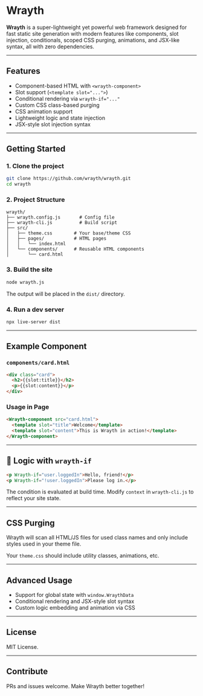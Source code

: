 # Wrayth

**Wrayth** is a super-lightweight yet powerful web framework designed for fast static site generation with modern features like components, slot injection, conditionals, scoped CSS purging, animations, and JSX-like syntax, all with zero dependencies.

---

## Features

* Component-based HTML with `<wrayth-component>`
* Slot support (`<template slot="...">`)
* Conditional rendering via `wrayth-if="..."`
* Custom CSS class-based purging
* CSS animation support
* Lightweight logic and state injection
* JSX-style slot injection syntax

---

## Getting Started

### 1. Clone the project

```bash
git clone https://github.com/wrayth/wrayth.git
cd wrayth
```

### 2. Project Structure

```
wrayth/
├── wrayth.config.js       # Config file
├── wrayth-cli.js          # Build script
├── src/
│   ├── theme.css        # Your base/theme CSS
│   ├── pages/           # HTML pages
│   │   └── index.html
│   └── components/      # Reusable HTML components
│       └── card.html
```

### 3. Build the site

```bash
node wrayth.js
```

The output will be placed in the `dist/` directory.

### 4. Run a dev server

```bash
npx live-server dist
```

---

## Example Component

### `components/card.html`

```html
<div class="card">
  <h2>{{slot:title}}</h2>
  <p>{{slot:content}}</p>
</div>
```

### Usage in Page

```html
<Wrayth-component src="card.html">
  <template slot="title">Welcome</template>
  <template slot="content">This is Wrayth in action!</template>
</Wrayth-component>
```

---

## 🧠 Logic with `wrayth-if`

```html
<p Wrayth-if="user.loggedIn">Hello, friend!</p>
<p Wrayth-if="!user.loggedIn">Please log in.</p>
```

The condition is evaluated at build time. Modify `context` in `wrayth-cli.js` to reflect your site state.

---

## CSS Purging

Wrayth will scan all HTML/JS files for used class names and only include styles used in your theme file.

Your `theme.css` should include utility classes, animations, etc.

---

## Advanced Usage

* Support for global state with `window.WraythData`
* Conditional rendering and JSX-style slot syntax
* Custom logic embedding and animation via CSS

---

## License

MIT License.

---

## Contribute

PRs and issues welcome. Make Wrayth better together!